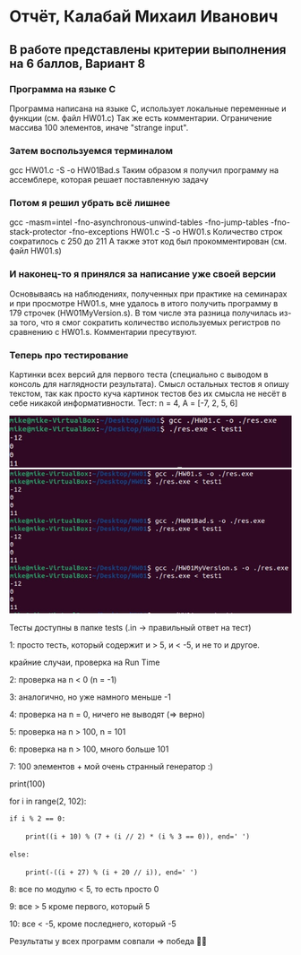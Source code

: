 # Отчёт, Калабай Михаил Иванович
## В работе представлены критерии выполнения на 6 баллов, Вариант 8

### Программа на языке C

Программа написана на языке C, использует локальные переменные и функции (см. файл HW01.c)
Так же есть комментарии. Ограничение массива 100 элементов, иначе "strange input".

### Затем воспользуемся терминалом

gcc HW01.c -S -o HW01Bad.s
Таким образом я получил программу на ассемблере, которая решает поставленную задачу

### Потом я решил убрать всё лишнее

gcc -masm=intel -fno-asynchronous-unwind-tables -fno-jump-tables -fno-stack-protector -fno-exceptions HW01.c -S -o HW01.s
Количество строк сократилось с 250 до 211
А также этот код был прокомментирован (см. файл HW01.s)

### И наконец-то я принялся за написание уже своей версии

Основываясь на наблюдениях, полученных при практике на семинарах и при просмотре HW01.s, мне удалось в итого получить программу в 179 строчек (HW01MyVersion.s). В том числе эта разница получилась из-за того, что я смог сократить количество используемых регистров по сравнению с HW01.s. Комментарии пресутвуют.

### Теперь про тестирование

Картинки всех версий для первого теста (специально с выводом в консоль для наглядности результата). Смысл остальных тестов я опишу текстом, так как просто куча картинок тестов без их смысла не несёт в себе никакой информативности. Тест: n = 4, A = [-7, 2, 5, 6]

![Build Status](https://github.com/Kalabay/AVS_IHW01/blob/main/test1_c.jpg)
![Build Status](https://github.com/Kalabay/AVS_IHW01/blob/main/test1.jpg)

Тесты доступны в папке tests (.in -> правильный ответ на тест)

1: просто тесть, который содержит и > 5, и < -5, и не то и другое.


крайние случаи, проверка на Run Time

2: проверка на n < 0 (n = -1)

3: аналогично, но уже намного меньше -1

4: проверка на n = 0, ничего не выводят (=> верно)

5: проверка на n > 100, n = 101

6: проверка на n > 100, много больше 101

7: 100 элементов + мой очень странный генератор :)

print(100)

for i in range(2, 102):

    if i % 2 == 0:
    
        print((i + 10) % (7 + (i // 2) * (i % 3 == 0)), end=' ')
        
    else:
    
        print(-((i + 27) % (i + 20 // i)), end=' ')
        
8: все по модулю < 5, то есть просто 0

9: все > 5 кроме первого, который 5

10: все < -5, кроме последнего, который -5

Результаты у всех программ совпали => победа 🎉🥳
